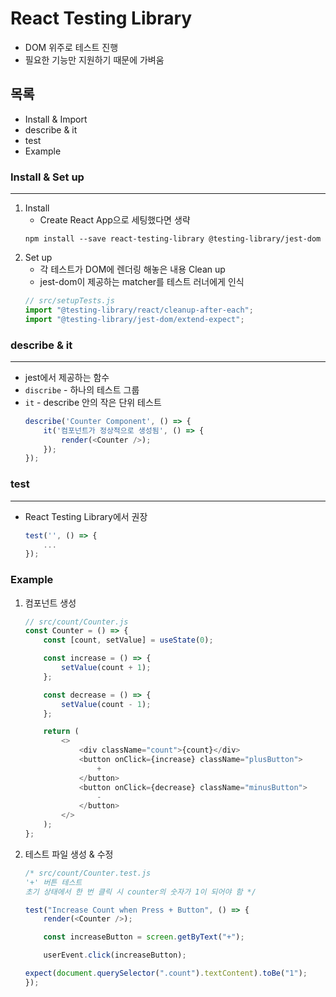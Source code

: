 # React Testing Library
* DOM 위주로 테스트 진행
* 필요한 기능만 지원하기 때문에 가벼움

## 목록
* Install & Import
* describe & it
* test
* Example

### Install & Set up
---
1. Install
    * Create React App으로 세팅했다면 생략
    ```
    npm install --save react-testing-library @testing-library/jest-dom
    ```
2. Set up
    * 각 테스트가 DOM에 렌더링 해놓은 내용 Clean up
    * jest-dom이 제공하는 matcher를 테스트 러너에게 인식
    ```js
    // src/setupTests.js
    import "@testing-library/react/cleanup-after-each";
    import "@testing-library/jest-dom/extend-expect";
    ```

### describe & it
---
* jest에서 제공하는 함수
* `discribe` -  하나의 테스트 그룹
* `it` - describe 안의 작은 단위 테스트
    ```js
    describe('Counter Component', () => {
        it('컴포넌트가 정상적으로 생성됨', () => {
            render(<Counter />);
        });
    });
    ```

### test
---
* React Testing Library에서 권장
    ```js
    test('', () => {
        ...
    });
    ```

### Example
1. 컴포넌트 생성
    ```js
    // src/count/Counter.js
    const Counter = () => {
        const [count, setValue] = useState(0);

        const increase = () => {
            setValue(count + 1);
        };

        const decrease = () => {
            setValue(count - 1);
        };

        return (
            <>
                <div className="count">{count}</div>
                <button onClick={increase} className="plusButton">
                    +
                </button>
                <button onClick={decrease} className="minusButton">
                    -
                </button>
            </>
        );
    };
    ```
2. 테스트 파일 생성 & 수정
    ```js
    /* src/count/Counter.test.js
    '+' 버튼 테스트
    초기 상태에서 한 번 클릭 시 counter의 숫자가 1이 되어야 함 */

    test("Increase Count when Press + Button", () => {
        render(<Counter />);

        const increaseButton = screen.getByText("+");

        userEvent.click(increaseButton);

    expect(document.querySelector(".count").textContent).toBe("1");
    });
    ```